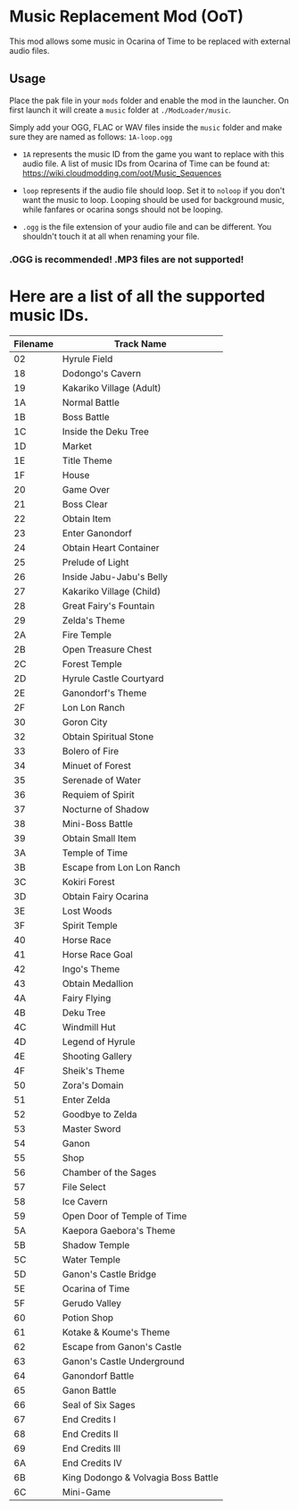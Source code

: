 # Music Replacement Mod (OoT)

This mod allows some music in Ocarina of Time to be replaced with external audio files.

## Usage

Place the pak file in your `mods` folder and enable the mod in the launcher. On first launch it will create a `music` folder at `./ModLoader/music`.

Simply add your OGG, FLAC or WAV files inside the `music` folder and make sure they are named as follows:
`1A-loop.ogg`

- `1A` represents the music ID from the game you want to replace with this audio file. A list of music IDs from Ocarina of Time can be found at: https://wiki.cloudmodding.com/oot/Music_Sequences

- `loop` represents if the audio file should loop. Set it to `noloop` if you don't want the music to loop. Looping should be used for background music, while fanfares or ocarina songs should not be looping.

- `.ogg` is the file extension of your audio file and can be different. You shouldn't touch it at all when renaming your file.

### .OGG is recommended! .MP3 files are not supported!

# Here are a list of all the supported music IDs.

Filename | Track Name
------------ | -------------
02 | Hyrule Field
18 | Dodongo's Cavern
19 | Kakariko Village (Adult)
1A | Normal Battle
1B | Boss Battle
1C | Inside the Deku Tree
1D | Market
1E | Title Theme
1F | House
20 | Game Over
21 | Boss Clear
22 | Obtain Item
23 | Enter Ganondorf
24 | Obtain Heart Container
25 | Prelude of Light
26 | Inside Jabu-Jabu's Belly
27 | Kakariko Village (Child)
28 | Great Fairy's Fountain
29 | Zelda's Theme
2A | Fire Temple
2B | Open Treasure Chest
2C | Forest Temple
2D | Hyrule Castle Courtyard
2E | Ganondorf's Theme
2F | Lon Lon Ranch
30 | Goron City
32 | Obtain Spiritual Stone
33 | Bolero of Fire
34 | Minuet of Forest
35 | Serenade of Water
36 | Requiem of Spirit
37 | Nocturne of Shadow
38 | Mini-Boss Battle
39 | Obtain Small Item
3A | Temple of Time
3B | Escape from Lon Lon Ranch
3C | Kokiri Forest
3D | Obtain Fairy Ocarina
3E | Lost Woods
3F | Spirit Temple
40 | Horse Race
41 | Horse Race Goal
42 | Ingo's Theme
43 | Obtain Medallion
4A | Fairy Flying
4B | Deku Tree
4C | Windmill Hut
4D | Legend of Hyrule
4E | Shooting Gallery
4F | Sheik's Theme
50 | Zora's Domain
51 | Enter Zelda
52 | Goodbye to Zelda
53 | Master Sword
54 | Ganon
55 | Shop
56 | Chamber of the Sages
57 | File Select
58 | Ice Cavern
59 | Open Door of Temple of Time
5A | Kaepora Gaebora's Theme
5B | Shadow Temple
5C | Water Temple
5D | Ganon's Castle Bridge
5E | Ocarina of Time
5F | Gerudo Valley
60 | Potion Shop
61 | Kotake & Koume's Theme
62 | Escape from Ganon's Castle
63 | Ganon's Castle Underground
64 | Ganondorf Battle
65 | Ganon Battle
66 | Seal of Six Sages
67 | End Credits I
68 | End Credits II
69 | End Credits III
6A | End Credits IV
6B | King Dodongo & Volvagia Boss Battle
6C | Mini-Game
